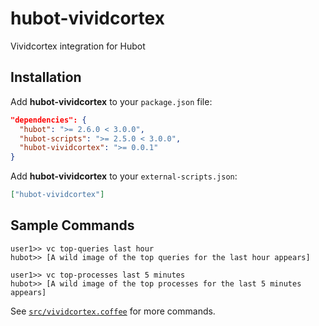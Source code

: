 # hubot-vividcortex

Vividcortex integration for Hubot

## Installation

Add **hubot-vividcortex** to your `package.json` file:

```json
"dependencies": {
  "hubot": ">= 2.6.0 < 3.0.0",
  "hubot-scripts": ">= 2.5.0 < 3.0.0",
  "hubot-vividcortex": ">= 0.0.1"
}
```
Add **hubot-vividcortex** to your `external-scripts.json`:

```json
["hubot-vividcortex"]
```

## Sample Commands

```
user1>> vc top-queries last hour
hubot>> [A wild image of the top queries for the last hour appears]
```

```
user1>> vc top-processes last 5 minutes
hubot>> [A wild image of the top processes for the last 5 minutes appears]
```

See [`src/vividcortex.coffee`](src/vividcortex.coffee) for more commands.
